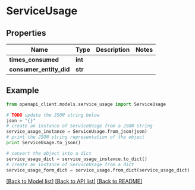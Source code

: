 # ServiceUsage


## Properties
Name | Type | Description | Notes
------------ | ------------- | ------------- | -------------
**times_consumed** | **int** |  | 
**consumer_entity_did** | **str** |  | 

## Example

```python
from openapi_client.models.service_usage import ServiceUsage

# TODO update the JSON string below
json = "{}"
# create an instance of ServiceUsage from a JSON string
service_usage_instance = ServiceUsage.from_json(json)
# print the JSON string representation of the object
print ServiceUsage.to_json()

# convert the object into a dict
service_usage_dict = service_usage_instance.to_dict()
# create an instance of ServiceUsage from a dict
service_usage_form_dict = service_usage.from_dict(service_usage_dict)
```
[[Back to Model list]](../README.md#documentation-for-models) [[Back to API list]](../README.md#documentation-for-api-endpoints) [[Back to README]](../README.md)


